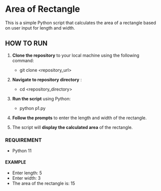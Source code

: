 # Area of Rectangle
This is a simple Python script that calculates the area of a rectangle based on user input for length and width.

## HOW TO RUN

1. **Clone the repository** to your local machine using the following command:
   - git clone <repository_url>

2. **Navigate to repository directory** :
   - cd <repository_directory>

3. **Run the script** using Python:
   - python p1.py

4. **Follow the prompts** to enter the length and width of the rectangle.

5. The script will **display the calculated area** of the rectangle.

 ### REQUIREMENT
   - Python 11

 #### EXAMPLE
   - Enter length: 5
   - Enter width: 3
   - The area of the rectangle is: 15 

   

